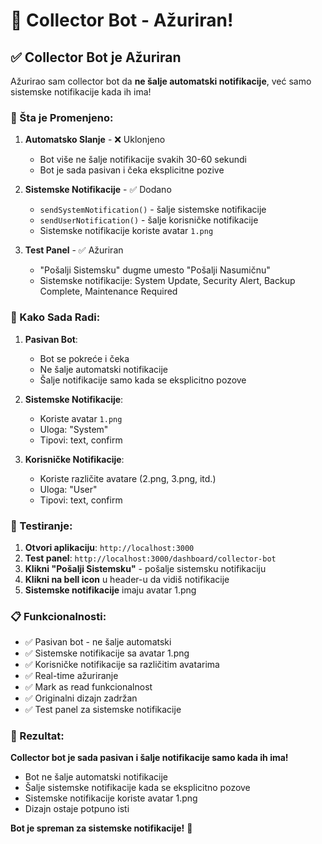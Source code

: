 # 🔧 Collector Bot - Ažuriran!

## ✅ Collector Bot je Ažuriran

Ažurirao sam collector bot da **ne šalje automatski notifikacije**, već samo sistemske notifikacije kada ih ima!

### 🎯 Šta je Promenjeno:

1. **Automatsko Slanje** - ❌ Uklonjeno
   - Bot više ne šalje notifikacije svakih 30-60 sekundi
   - Bot je sada pasivan i čeka eksplicitne pozive

2. **Sistemske Notifikacije** - ✅ Dodano
   - `sendSystemNotification()` - šalje sistemske notifikacije
   - `sendUserNotification()` - šalje korisničke notifikacije
   - Sistemske notifikacije koriste avatar `1.png`

3. **Test Panel** - ✅ Ažuriran
   - "Pošalji Sistemsku" dugme umesto "Pošalji Nasumičnu"
   - Sistemske notifikacije: System Update, Security Alert, Backup Complete, Maintenance Required

### 🚀 Kako Sada Radi:

1. **Pasivan Bot**:
   - Bot se pokreće i čeka
   - Ne šalje automatski notifikacije
   - Šalje notifikacije samo kada se eksplicitno pozove

2. **Sistemske Notifikacije**:
   - Koriste avatar `1.png`
   - Uloga: "System"
   - Tipovi: text, confirm

3. **Korisničke Notifikacije**:
   - Koriste različite avatare (2.png, 3.png, itd.)
   - Uloga: "User"
   - Tipovi: text, confirm

### 🎉 Testiranje:

1. **Otvori aplikaciju**: `http://localhost:3000`
2. **Test panel**: `http://localhost:3000/dashboard/collector-bot`
3. **Klikni "Pošalji Sistemsku"** - pošalje sistemsku notifikaciju
4. **Klikni na bell icon** u header-u da vidiš notifikacije
5. **Sistemske notifikacije** imaju avatar 1.png

### 📋 Funkcionalnosti:

- ✅ Pasivan bot - ne šalje automatski
- ✅ Sistemske notifikacije sa avatar 1.png
- ✅ Korisničke notifikacije sa različitim avatarima
- ✅ Real-time ažuriranje
- ✅ Mark as read funkcionalnost
- ✅ Originalni dizajn zadržan
- ✅ Test panel za sistemske notifikacije

### 🎯 Rezultat:

**Collector bot je sada pasivan i šalje notifikacije samo kada ih ima!**

- Bot ne šalje automatski notifikacije
- Šalje sistemske notifikacije kada se eksplicitno pozove
- Sistemske notifikacije koriste avatar 1.png
- Dizajn ostaje potpuno isti

**Bot je spreman za sistemske notifikacije!** 🚀
